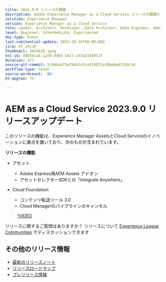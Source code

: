 ```yaml
---
title: 2023.9.0 リリースの概要
description: Adobe Experience Manager as a Cloud Service リリースの概要ビデオ 2023.9.0
solution: Experience Manager
version: Experience Manager as a Cloud Service
role: Leader, Architect, Developer, Data Architect, Data Engineer, Admin, User
level: Beginner, Intermediate, Experienced
doc-type: Event
last-substantial-update: 2023-10-16T00:00:00Z
jira: KT-14130
thumbnail: 3424826.jpeg
exl-id: 4885dca5-12e0-44b5-b417-147e2334972f
duration: 377
source-git-commit: 5c946ab73e78d4243ca310032a10bb8e82228c3d
workflow-type: tm+mt
source-wordcount: '96'
ht-degree: 7%

---
```


# AEM as a Cloud Service 2023.9.0 リリースアップデート

このリリースの機能は、Experience Manager AssetsとCloud Serviceのイノベーションに重点を置いており、次のものが含まれています。

**リリースの機能**

* アセット
   * Adobe Express用AEM Assets アドオン
   * アセットセレクターSDKとの「Integrate Anywhere」

* Cloud Foundation
   * コンテンツ転送ツール 3.0
   * Cloud Managerのパイプラインのキャンセル

>[!VIDEO](https://video.tv.adobe.com/v/3424826/?learn=on)

リリースに関するご質問はありますか？  リリースについて [Experience League Communities](https://adobe.ly/3rMScIU) でディスカッションできます

## その他のリリース情報

* [最新のリリースノート](https://experienceleague.adobe.com/docs/experience-manager-cloud-service/content/release-notes/home.html?lang=ja)
* [ リリースロードマップ ](https://experienceleague.adobe.com/docs/experience-manager-release-information/aem-release-updates/update-releases-roadmap.html?lang=ja)
* [ プレリリース情報 ](https://experienceleague.adobe.com/docs/experience-manager-cloud-service/content/release-notes/prerelease.html)
